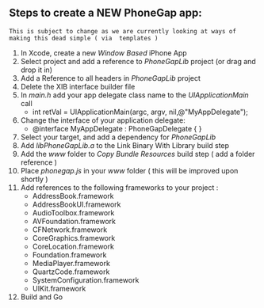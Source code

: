 ## Steps to create a NEW PhoneGap app:
	This is subject to change as we are currently looking at ways of making this dead simple ( via 	templates )

1. In Xcode, create a new _Window Based_ iPhone App
2. Select project and add a reference to *PhoneGapLib* project (or drag and drop it in)
3. Add a Reference to all headers in *PhoneGapLib* project
4. Delete the XIB interface builder file
5. In *main.h* add your app delegate class name to the *UIApplicationMain* call
	-  int retVal = UIApplicationMain(argc, argv, nil,@"MyAppDelegate");
6. Change the interface of your application delegate:
	- @interface MyAppDelegate : PhoneGapDelegate { }
7. Select your target, and add a dependency for *PhoneGapLib*
8. Add *libPhoneGapLib.a* to the Link Binary With Library build step
9. Add the *www* folder to *Copy Bundle Resources* build step ( add a folder reference )
10. Place *phonegap.js* in your *www* folder ( this will be improved upon shortly )
11. Add references to the following frameworks to your project :
	* AddressBook.framework
	* AddressBookUI.framework
	* AudioToolbox.framework
	* AVFoundation.framework
	* CFNetwork.framework
	* CoreGraphics.framework
	* CoreLocation.framework
	* Foundation.framework
	* MediaPlayer.framework
	* QuartzCode.framework
	* SystemConfiguration.framework
	* UIKit.framework
12. Build and Go
